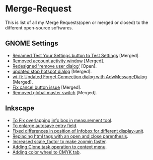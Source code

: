 # Merge-Request

This is list of all my Merge Requests(open or merged or closed) to the different open-source softwares.

## GNOME Settings

- [Renamed Test Your Settings button to Test Settings](https://gitlab.gnome.org/GNOME/gnome-control-center/-/merge_requests/1486) [Merged].
- [Removed account activity window](https://gitlab.gnome.org/GNOME/gnome-control-center/-/merge_requests/1559) [Merged].
- [Redesigned 'remove user dialog'](https://gitlab.gnome.org/GNOME/gnome-control-center/-/merge_requests/1584) [Open].
- [updated stop hotspot dialog](https://gitlab.gnome.org/GNOME/gnome-control-center/-/merge_requests/1622) [Merged].
- [wi-fi: Updated Forget Connection dialog with AdwMessageDialog](https://gitlab.gnome.org/GNOME/gnome-control-center/-/merge_requests/1699) [Merged].
- [Fix cancel button issue](https://gitlab.gnome.org/GNOME/gnome-control-center/-/merge_requests/1732) [Merged].
- [Removed global master switch](https://gitlab.gnome.org/GNOME/gnome-control-center/-/merge_requests/1764) [Merged].

## Inkscape

- [To Fix overlapping info box in measurement tool](https://gitlab.com/inkscape/inkscape/-/merge_requests/4728).
- [To enlarge autosave entry field](https://gitlab.com/inkscape/inkscape/-/merge_requests/4730).
- [Fixed differences in position of Infobox for different display-unit](https://gitlab.com/inkscape/inkscape/-/merge_requests/4944).
- [Replacing html tags with an open and close parenthesis](https://gitlab.com/inkscape/inkscape/-/merge_requests/4813).
- [Increased scale_factor to make zoomin faster](https://gitlab.com/inkscape/inkscape/-/merge_requests/4954).
- [Adding Clone task operation to context menu](https://gitlab.com/inkscape/inkscape/-/merge_requests/5050).
- [Adding color wheel to CMYK tab](https://gitlab.com/inkscape/inkscape/-/merge_requests/5093).
